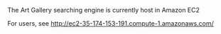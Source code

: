 The Art Gallery searching engine is currently host in Amazon EC2

For users, see http://ec2-35-174-153-191.compute-1.amazonaws.com/
